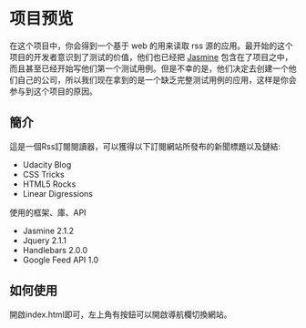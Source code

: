 # 项目预览

在这个项目中，你会得到一个基于 web 的用来读取 rss 源的应用。最开始的这个项目的开发者意识到了测试的价值，他们也已经把 [Jasmine](http://jasmine.github.io) 包含在了项目之中，而且甚至已经开始写他们第一个测试用例。但是不幸的是，他们决定去创建一个他们自己的公司，所以我们现在拿到的是一个缺乏完整测试用例的应用，这样是你会参与到这个项目的原因。

## 簡介

這是一個Rss訂閱閱讀器，可以獲得以下訂閱網站所發布的新聞標題以及鏈結:
* Udacity Blog
* CSS Tricks
* HTML5 Rocks
* Linear Digressions

使用的框架、庫、API
* Jasmine 2.1.2
* Jquery 2.1.1
* Handlebars 2.0.0
* Google Feed API 1.0

## 如何使用

開啟index.html即可，左上角有按鈕可以開啟導航欄切換網站。